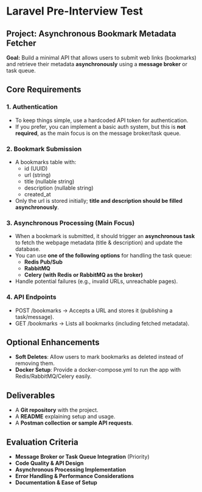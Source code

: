# Laravel Pre-Interview Test

## Project: Asynchronous Bookmark Metadata Fetcher

**Goal:** Build a minimal API that allows users to submit web links (bookmarks) and retrieve their metadata **asynchronously** using a **message broker** or task queue.

## Core Requirements

### 1. Authentication
* To keep things simple, use a hardcoded API token for authentication.
* If you prefer, you can implement a basic auth system, but this is **not required**, as the main focus is on the message broker/task queue.

### 2. Bookmark Submission
* A bookmarks table with:
    * id (UUID)
    * url (string)
    * title (nullable string)
    * description (nullable string)
    * created_at
* Only the url is stored initially; **title and description should be filled asynchronously**.

### 3. Asynchronous Processing (Main Focus)
* When a bookmark is submitted, it should trigger an **asynchronous task** to fetch the webpage metadata (title & description) and update the database.
* You can use **one of the following options** for handling the task queue:
    * **Redis Pub/Sub**
    * **RabbitMQ**
    * **Celery (with Redis or RabbitMQ as the broker)**
* Handle potential failures (e.g., invalid URLs, unreachable pages).

### 4. API Endpoints
* POST /bookmarks → Accepts a URL and stores it (publishing a task/message).
* GET /bookmarks → Lists all bookmarks (including fetched metadata).

## Optional Enhancements
* **Soft Deletes**: Allow users to mark bookmarks as deleted instead of removing them.
* **Docker Setup**: Provide a docker-compose.yml to run the app with Redis/RabbitMQ/Celery easily.

## Deliverables
* A **Git repository** with the project.
* A **README** explaining setup and usage.
* A **Postman collection or sample API requests**.

## Evaluation Criteria
* **Message Broker or Task Queue Integration** (Priority)
* **Code Quality & API Design**
* **Asynchronous Processing Implementation**
* **Error Handling & Performance Considerations**
* **Documentation & Ease of Setup**

